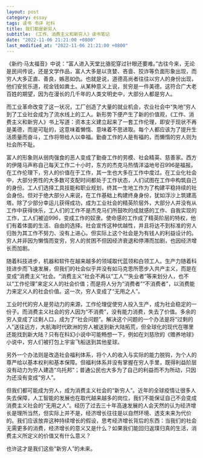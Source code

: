 ```yaml
---
layout: post
category: essay
tags: 读书 书评 社科
title: 我们都是新穷人
subtitle: 《工作、消费主义和新穷人》读书笔记
date: "2022-11-06 21:21:00 +0800"
last_modified_at: "2022-11-06 21:21:00 +0800"
---
```


《新约·马太福音》中说：“富人进入天堂比骆驼穿过针眼还要难。”古往今来，无论是民间传说，还是文学作品，富人大多是以贪婪、吝啬、狡诈等负面形象出现，而穷人大多正直、善良，嫉恶如仇。也就是说，道德高尚者往往以穷人的身份出现，他们安贫乐道，视金钱如粪土。从某种意义上说，贫穷是一件美德。这符合广大老百姓的期望，因为在漫长的几千年的人类文明史中，大部分人都是穷人。

而工业革命改变了这一状况，工厂创造了大量的就业机会，农业社会中“失地”穷人到了工业社会成为了流水线上的工人。新形势下便产生了新的价值观，《工作、消费主义和新穷人》书上写道：资本主义建立起来了一套工作伦理，即安于现状不再是美德，而是可耻的，这意味着懒惰、意味着不思进取。每个人都应该为了提升生活质量而奋斗，工作将带给人以幸福。勤奋工作的人是有福的，而懒惰的穷人则为社会所不耻。

富人的形象则从弱肉强食的恶人变成了勤奋工作的劳模、社会精英、慈善家。西方的伊隆马声称自己每天工作二十小时，东方的杰克马热情洋溢地号召996是福报。在工作伦理下，穷人的价值在于工作，其一生也大多在工作中度过。在工业化社会中，大部分男性的大多数可支配时间都处于工作状态，人们试图在工作中构筑自己的身份。工人们选择工具技能和职业规划，终其一生地工作为了构建平稳持续的社会身份。但对于绝大部分人来说，在工作基础上构建终身身份，犹如浮沙上筑建高塔。除了少部分幸运儿获得成功，成为工业社会的精英阶层外，大部分人并没有从工作中获得快乐，工人们的工作不是杰克马们所鼓吹的成就感的工作、自我实现的工作，工人们被迫996，变成工作的奴隶。使命感的工作成了精英阶层的特权，他们有着体面的生活、自由的选择。社会宣传这种优越性，并且将达不到标准的穷人归咎为其工作不努力、没有上进心。但实际上这个社会是为有钱人的利益设计的。穷人并非因为懒惰而变穷，穷人的贫困不但因经济衰退和停滞而加剧，也因经济增长而加剧。

随着科技进步，机器和软件在越来越多的领域取代蓝领和白领工人。生产力随着科技进步而飞速发展，但我们的社会似乎并没有如马克思所愿步入共产主义，而是在变成“消费主义”社会。“消费主义”社会不再以“工人”“失业者”等来划分人，也不以“工作伦理”来定义人的社会价值；而是将人分为“消费者”“不消费者”，以消费能力来定义人的社会价值。这一次，穷人变成了“无用之人”。

工业时代的穷人是劳动力的来源，工作伦理促使穷人投入生产，成为社会稳定的一份子。而消费主义社会的穷人因为“不消费”，没有能力消费，失去了价值。多余的穷人变成了过剩人口，成为了“社会问题”。解决这个问题的一个办法是将“过剩的人”送往远方，大航海时代欧洲的穷人被送到新大陆拓荒，但全球化的现代在哪里还能找到新大陆？只有在科幻小说中可能畅想一下，例如在刘慈欣的《赡养地球》小说中，穷人们被打包上宇宙飞船送到其他星球。

另外一个办法则是改造社会福利体系，将个人的收入与实际的能力脱钩，为个人的尊严给以基本权利和基本保障。但福利体系并没有掌握在穷人手里，既得利益阶层没有动力为穷人建造“乌托邦”；普通公民也大多为了自己的利益而不为所动，只因为还没有变成“穷人”。

但我们都可能成为穷人，成为消费主义社会的“新穷人”。近年的全球疫情让很多人失去保障，人工智能的发展也在取代越来越多的岗位，我们不能保证自己不会变成消费主义社会的“无用之人”。经历了过去三十年高速发展的人会天然的认为经济增长是理所当然，但实际上并不是，经济增长往往是以自然环境、透支未来为代价的。我们应该放弃这种持续增长的假设，思考经济增长背后的东西：当我们的社会无需更多的消费，经济增长的意义又是什么？如果我们能回归返璞归真的生活，消费主义所定义的价值又有什么意义？

也许这才是我们这些“新穷人”的未来。
